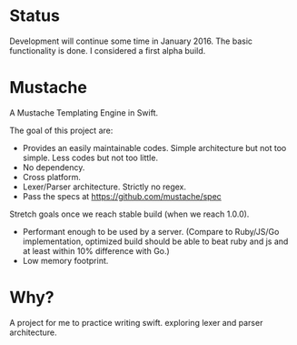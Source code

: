 # Status

Development will continue some time in January 2016. The basic functionality is done. I considered a first alpha build.

# Mustache

A Mustache Templating Engine in Swift.

The goal of this project are:

 - Provides an easily maintainable codes. Simple architecture but not too simple. Less codes but not too little.
 - No dependency.
 - Cross platform.
 - Lexer/Parser architecture. Strictly no regex.
 - Pass the specs at https://github.com/mustache/spec

Stretch goals once we reach stable build (when we reach 1.0.0).

 - Performant enough to be used by a server. (Compare to Ruby/JS/Go implementation, optimized build should be able to beat ruby and js and at least within 10% difference with Go.)
 - Low memory footprint.

# Why?

A project for me to practice writing swift. exploring lexer and parser architecture.
